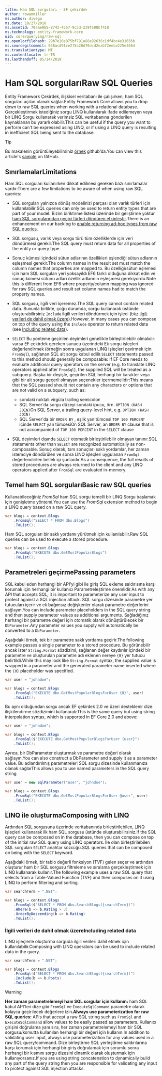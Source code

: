 ```yaml
---
title: Ham SQL sorguları - EF çekirdek
author: rowanmiller
ms.author: divega
ms.date: 10/27/2016
ms.assetid: 70aae9b5-8743-4557-9c5d-239f688bf418
ms.technology: entity-framework-core
uid: core/querying/raw-sql
ms.openlocfilehash: 29b7e20e875bf791a88a92636c1df4bc4e31656b
ms.sourcegitcommit: 038acd91ce2f5a28d76dcd2eab72eeba225e366d
ms.translationtype: MT
ms.contentlocale: tr-TR
ms.lasthandoff: 05/14/2018
---
```

# <a name="raw-sql-queries"></a><span data-ttu-id="b82f1-102">Ham SQL sorguları</span><span class="sxs-lookup"><span data-stu-id="b82f1-102">Raw SQL Queries</span></span>

<span data-ttu-id="b82f1-103">Entity Framework Çekirdek, ilişkisel veritabanı ile çalışırken, ham SQL sorguları açılan olanak sağlar.</span><span class="sxs-lookup"><span data-stu-id="b82f1-103">Entity Framework Core allows you to drop down to raw SQL queries when working with a relational database.</span></span> <span data-ttu-id="b82f1-104">Gerçekleştirmek istediğiniz sorgu LINQ kullanılarak ifade edilemeyen veya bir LINQ Sorgu kullanarak verimsiz SQL veritabanına gönderilen kaynaklanan bu yararlı olabilir.</span><span class="sxs-lookup"><span data-stu-id="b82f1-104">This can be useful if the query you want to perform can't be expressed using LINQ, or if using a LINQ query is resulting in inefficient SQL being sent to the database.</span></span>

> [!TIP]  
> <span data-ttu-id="b82f1-105">Bu makalenin görüntüleyebilirsiniz [örnek](https://github.com/aspnet/EntityFramework.Docs/tree/master/samples/core/Querying) github'da.</span><span class="sxs-lookup"><span data-stu-id="b82f1-105">You can view this article's [sample](https://github.com/aspnet/EntityFramework.Docs/tree/master/samples/core/Querying) on GitHub.</span></span>

## <a name="limitations"></a><span data-ttu-id="b82f1-106">Sınırlamalar</span><span class="sxs-lookup"><span data-stu-id="b82f1-106">Limitations</span></span>

<span data-ttu-id="b82f1-107">Ham SQL sorguları kullanırken dikkat edilmesi gereken bazı sınırlamalar vardır:</span><span class="sxs-lookup"><span data-stu-id="b82f1-107">There are a few limitations to be aware of when using raw SQL queries:</span></span>
* <span data-ttu-id="b82f1-108">SQL sorguları yalnızca dönüş modelinizi parçası olan varlık türleri için kullanılabilir.</span><span class="sxs-lookup"><span data-stu-id="b82f1-108">SQL queries can only be used to return entity types that are part of your model.</span></span> <span data-ttu-id="b82f1-109">Bizim biriktirme listesi üzerinde bir geliştirme yoktur [ham SQL sorgularından geçici türleri döndüren etkinleştir](https://github.com/aspnet/EntityFramework/issues/1862).</span><span class="sxs-lookup"><span data-stu-id="b82f1-109">There is an enhancement on our backlog to [enable returning ad-hoc types from raw SQL queries](https://github.com/aspnet/EntityFramework/issues/1862).</span></span>

* <span data-ttu-id="b82f1-110">SQL sorgusu, varlık veya sorgu türü tüm özelliklerde için veri döndürmesi gerekir.</span><span class="sxs-lookup"><span data-stu-id="b82f1-110">The SQL query must return data for all properties of the entity or query type.</span></span>

* <span data-ttu-id="b82f1-111">Sonuç kümesi içindeki sütun adlarının özellikleri eşlendiği sütun adlarının eşleşmesi gerekir.</span><span class="sxs-lookup"><span data-stu-id="b82f1-111">The column names in the result set must match the column names that properties are mapped to.</span></span> <span data-ttu-id="b82f1-112">Bu özelliği/sütun eşlemesi için ham SQL sorguları yeri yoksayıldı EF6 farklı olduğuna dikkat edin ve sonuç kümesi sütunu adları özellik adlarının eşleşmesi gerekiyordu.</span><span class="sxs-lookup"><span data-stu-id="b82f1-112">Note this is different from EF6 where property/column mapping was ignored for raw SQL queries and result set column names had to match the property names.</span></span>

* <span data-ttu-id="b82f1-113">SQL sorgusu, ilgili veri içeremez.</span><span class="sxs-lookup"><span data-stu-id="b82f1-113">The SQL query cannot contain related data.</span></span> <span data-ttu-id="b82f1-114">Bununla birlikte, çoğu durumda, sorgu kullanarak üstünde oluşturabilirsiniz `Include` ilgili verileri döndürmek için işleci (bkz [ilgili verileri de dahil olmak üzere](#including-related-data)).</span><span class="sxs-lookup"><span data-stu-id="b82f1-114">However, in many cases you can compose on top of the query using the `Include` operator to return related data (see [Including related data](#including-related-data)).</span></span>

* <span data-ttu-id="b82f1-115">`SELECT` Bu yönteme geçirilen deyimleri genellikle birleştirilebilir olmalıdır: varsa EF çekirdek gereken sunucu üzerindeki Ek sorgu işleçleri değerlendirmek (örneğin sonra uygulanan LINQ işleçleri çevirmek için `FromSql`), sağlanan SQL alt sorgu kabul edilir.</span><span class="sxs-lookup"><span data-stu-id="b82f1-115">`SELECT` statements passed to this method should generally be composable: If EF Core needs to evaluate additional query operators on the server (e.g. to translate LINQ operators applied after `FromSql`), the supplied SQL will be treated as a subquery.</span></span> <span data-ttu-id="b82f1-116">Başka bir deyişle, geçirilen SQL herhangi bir karakter veya gibi bir alt sorgu geçerli olmayan seçenekler içermemelidir:</span><span class="sxs-lookup"><span data-stu-id="b82f1-116">This means that the SQL passed should not contain any characters or options that are not valid on a subquery, such as:</span></span>
  * <span data-ttu-id="b82f1-117">sondaki noktalı virgül</span><span class="sxs-lookup"><span data-stu-id="b82f1-117">a trailing semicolon</span></span>
  * <span data-ttu-id="b82f1-118">SQL Server'da sorgu düzeyi sondaki ipucu, örn. `OPTION (HASH JOIN)`</span><span class="sxs-lookup"><span data-stu-id="b82f1-118">On SQL Server, a trailing query-level hint, e.g. `OPTION (HASH JOIN)`</span></span>
  * <span data-ttu-id="b82f1-119">SQL Server'da bir `ORDER BY` , eşlik yan tümcesi `TOP 100 PERCENT` içinde `SELECT` yan tümcesi</span><span class="sxs-lookup"><span data-stu-id="b82f1-119">On SQL Server, an `ORDER BY` clause that is not accompanied of `TOP 100 PERCENT` in the `SELECT` clause</span></span>

* <span data-ttu-id="b82f1-120">SQL deyimleri dışında `SELECT` otomatik birleştirilebilir olmayan tanınır.</span><span class="sxs-lookup"><span data-stu-id="b82f1-120">SQL statements other than `SELECT` are recognized automatically as non-composable.</span></span> <span data-ttu-id="b82f1-121">Sonuç olarak, tam sonuçları saklı yordamlar, her zaman istemciye döndürülen ve sonra LINQ işleçleri uygulanan `FromSql` değerlendirilen bellek içi şunlardır.</span><span class="sxs-lookup"><span data-stu-id="b82f1-121">As a consequence, the full results of stored procedures are always returned to the client and any LINQ operators applied after `FromSql` are evaluated in-memory.</span></span> 

## <a name="basic-raw-sql-queries"></a><span data-ttu-id="b82f1-122">Temel ham SQL sorguları</span><span class="sxs-lookup"><span data-stu-id="b82f1-122">Basic raw SQL queries</span></span>

<span data-ttu-id="b82f1-123">Kullanabileceğiniz *FromSql* ham SQL sorgu temelli bir LINQ Sorgu başlamak için genişletme yöntemi.</span><span class="sxs-lookup"><span data-stu-id="b82f1-123">You can use the *FromSql* extension method to begin a LINQ query based on a raw SQL query.</span></span>

<!-- [!code-csharp[Main](samples/core/Querying/Querying/RawSQL/Sample.cs)] -->
``` csharp
var blogs = context.Blogs
    .FromSql("SELECT * FROM dbo.Blogs")
    .ToList();
```

<span data-ttu-id="b82f1-124">Ham SQL sorguları bir saklı yordamı yürütmek için kullanılabilir.</span><span class="sxs-lookup"><span data-stu-id="b82f1-124">Raw SQL queries can be used to execute a stored procedure.</span></span>

<!-- [!code-csharp[Main](samples/core/Querying/Querying/RawSQL/Sample.cs)] -->
``` csharp
var blogs = context.Blogs
    .FromSql("EXECUTE dbo.GetMostPopularBlogs")
    .ToList();
```

## <a name="passing-parameters"></a><span data-ttu-id="b82f1-125">Parametreleri geçirme</span><span class="sxs-lookup"><span data-stu-id="b82f1-125">Passing parameters</span></span>

<span data-ttu-id="b82f1-126">SQL kabul eden herhangi bir API'yi gibi ile giriş SQL ekleme saldırısına karşı korumak için herhangi bir kullanıcı Parametreleştirme önemlidir.</span><span class="sxs-lookup"><span data-stu-id="b82f1-126">As with any API that accepts SQL, it is important to parameterize any user input to protect against a SQL injection attack.</span></span> <span data-ttu-id="b82f1-127">SQL sorgu dizesinde parametre yer tutucuları içerir ve ek bağımsız değişkenler olarak parametre değerlerini sağlayın.</span><span class="sxs-lookup"><span data-stu-id="b82f1-127">You can include parameter placeholders in the SQL query string and then supply parameter values as additional arguments.</span></span> <span data-ttu-id="b82f1-128">Sağladığınız herhangi bir parametre değeri için otomatik olarak dönüştürülecek bir `DbParameter`.</span><span class="sxs-lookup"><span data-stu-id="b82f1-128">Any parameter values you supply will automatically be converted to a `DbParameter`.</span></span>

<span data-ttu-id="b82f1-129">Aşağıdaki örnek, tek bir parametre saklı yordama geçirir.</span><span class="sxs-lookup"><span data-stu-id="b82f1-129">The following example passes a single parameter to a stored procedure.</span></span> <span data-ttu-id="b82f1-130">Bu görünebilir ancak ister `String.Format` sözdizimi, sağlanan değer kaydırılır içindeki bir parametre ve oluşturulan parametre adı eklenen nereye `{0}` yer tutucu belirtildi.</span><span class="sxs-lookup"><span data-stu-id="b82f1-130">While this may look like `String.Format` syntax, the supplied value is wrapped in a parameter and the generated parameter name inserted where the `{0}` placeholder was specified.</span></span>

<!-- [!code-csharp[Main](samples/core/Querying/Querying/RawSQL/Sample.cs)] -->
``` csharp
var user = "johndoe";

var blogs = context.Blogs
    .FromSql("EXECUTE dbo.GetMostPopularBlogsForUser {0}", user)
    .ToList();
```

<span data-ttu-id="b82f1-131">Bu aynı olduğundan sorgu ancak EF çekirdek 2.0 ve üzeri desteklenir dize ilişkilendirme sözdizimini kullanarak:</span><span class="sxs-lookup"><span data-stu-id="b82f1-131">This is the same query but using string interpolation syntax, which is supported in EF Core 2.0 and above:</span></span>

<!-- [!code-csharp[Main](samples/core/Querying/Querying/RawSQL/Sample.cs)] -->
``` csharp
var user = "johndoe";

var blogs = context.Blogs
    .FromSql($"EXECUTE dbo.GetMostPopularBlogsForUser {user}")
    .ToList();
```

<span data-ttu-id="b82f1-132">Ayrıca, bir DbParameter oluşturmak ve parametre değeri olarak sağlayın.</span><span class="sxs-lookup"><span data-stu-id="b82f1-132">You can also construct a DbParameter and supply it as a parameter value.</span></span> <span data-ttu-id="b82f1-133">Bu adlandırılmış parametreleri SQL sorgu dizesinde kullanmanıza olanak sağlar</span><span class="sxs-lookup"><span data-stu-id="b82f1-133">This allows you to use named parameters in the SQL query string</span></span>

<!-- [!code-csharp[Main](samples/core/Querying/Querying/RawSQL/Sample.cs)] -->
``` csharp
var user = new SqlParameter("user", "johndoe");

var blogs = context.Blogs
    .FromSql("EXECUTE dbo.GetMostPopularBlogsForUser @user", user)
    .ToList();
```

## <a name="composing-with-linq"></a><span data-ttu-id="b82f1-134">LINQ ile oluşturma</span><span class="sxs-lookup"><span data-stu-id="b82f1-134">Composing with LINQ</span></span>

<span data-ttu-id="b82f1-135">Ardından SQL sorgusuna üzerinde veritabanında birleştirilebilen, LINQ işleçleri kullanarak ilk ham SQL sorgusu üstünde oluşturabilirsiniz.</span><span class="sxs-lookup"><span data-stu-id="b82f1-135">If the SQL query can be composed on in the database, then you can compose on top of the initial raw SQL query using LINQ operators.</span></span> <span data-ttu-id="b82f1-136">İle olan birleştirilebilen SQL sorguları `SELECT` anahtar sözcüğü.</span><span class="sxs-lookup"><span data-stu-id="b82f1-136">SQL queries that can be composed on being with the `SELECT` keyword.</span></span>

<span data-ttu-id="b82f1-137">Aşağıdaki örnek, bir tablo değerli fonksiyon (TVF) gelen seçer ve ardından oluşturur ham bir SQL sorgusu filtreleme ve sıralama gerçekleştirmek için LINQ kullanarak kullanır.</span><span class="sxs-lookup"><span data-stu-id="b82f1-137">The following example uses a raw SQL query that selects from a Table-Valued Function (TVF) and then composes on it using LINQ to perform filtering and sorting.</span></span>

<!-- [!code-csharp[Main](samples/core/Querying/Querying/RawSQL/Sample.cs)] -->
``` csharp
var searchTerm = ".NET";

var blogs = context.Blogs
    .FromSql($"SELECT * FROM dbo.SearchBlogs({searchTerm})")
    .Where(b => b.Rating > 3)
    .OrderByDescending(b => b.Rating)
    .ToList();
```

### <a name="including-related-data"></a><span data-ttu-id="b82f1-138">İlgili verileri de dahil olmak üzere</span><span class="sxs-lookup"><span data-stu-id="b82f1-138">Including related data</span></span>

<span data-ttu-id="b82f1-139">LINQ işleçlerle oluşturma sorguda ilgili verileri dahil etmek için kullanılabilir.</span><span class="sxs-lookup"><span data-stu-id="b82f1-139">Composing with LINQ operators can be used to include related data in the query.</span></span>

<!-- [!code-csharp[Main](samples/core/Querying/Querying/RawSQL/Sample.cs)] -->
``` csharp
var searchTerm = ".NET";

var blogs = context.Blogs
    .FromSql($"SELECT * FROM dbo.SearchBlogs({searchTerm})")
    .Include(b => b.Posts)
    .ToList();
```

> [!WARNING]  
> <span data-ttu-id="b82f1-140">**Her zaman parametrelemeyi ham SQL sorgular için kullanın:** ham SQL kabul API'leri dize gibi `FromSql` ve `ExecuteSqlCommand` parametre olarak kolayca geçirilecek değerlere izin.</span><span class="sxs-lookup"><span data-stu-id="b82f1-140">**Always use parameterization for raw SQL queries:** APIs that accept a raw SQL string such as `FromSql` and `ExecuteSqlCommand` allow values to be easily passed as parameters.</span></span> <span data-ttu-id="b82f1-141">Kullanıcı girişini doğrulama yanı sıra, her zaman parametrelemeyi ham bir SQL sorgusu/komutta kullanılan herhangi bir değeri için kullanın.</span><span class="sxs-lookup"><span data-stu-id="b82f1-141">In addition to validating user input, always use parameterization for any values used in a raw SQL query/command.</span></span> <span data-ttu-id="b82f1-142">Dize birleştirme SQL yerleştirme saldırılarına karşı korumak için herhangi bir giriş doğrulamak için sorumlu sonra herhangi bir kısmını sorgu dizesini dinamik olarak oluşturmak için kullanıyorsanız.</span><span class="sxs-lookup"><span data-stu-id="b82f1-142">If you are using string concatenation to dynamically build any part of the query string then you are responsible for validating any input to protect against SQL injection attacks.</span></span>
